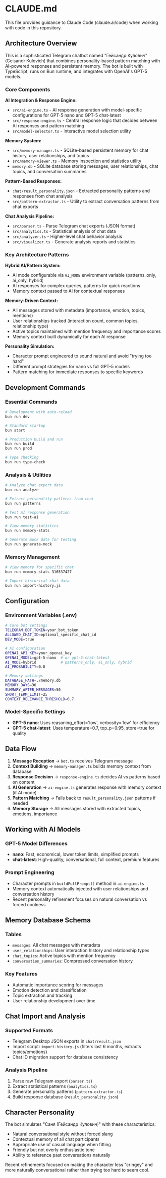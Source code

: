 # CLAUDE.md

This file provides guidance to Claude Code (claude.ai/code) when working with code in this repository.

## Architecture Overview

This is a sophisticated Telegram chatbot named "Гейсандр Кулович" (Geisandr Kulovich) that combines personality-based pattern matching with AI-powered responses and persistent memory. The bot is built with TypeScript, runs on Bun runtime, and integrates with OpenAI's GPT-5 models.

### Core Components

**AI Integration & Response Engine:**
- `src/ai-engine.ts` - AI response generation with model-specific configurations for GPT-5 nano and GPT-5 chat-latest
- `src/response-engine.ts` - Central response logic that decides between AI responses and pattern matching
- `src/model-selector.ts` - Interactive model selection utility

**Memory System:**
- `src/memory-manager.ts` - SQLite-based persistent memory for chat history, user relationships, and topics
- `src/memory-viewer.ts` - Memory inspection and statistics utility
- `memory.db` - SQLite database storing messages, user relationships, chat topics, and conversation summaries

**Pattern-Based Responses:**
- `chat/result_personality.json` - Extracted personality patterns and responses from chat analysis
- `src/pattern-extractor.ts` - Utility to extract conversation patterns from chat exports

**Chat Analysis Pipeline:**
- `src/parser.ts` - Parse Telegram chat exports (JSON format)
- `src/analytics.ts` - Statistical analysis of chat data
- `src/analyzer.ts` - Higher-level chat behavior analysis
- `src/visualizer.ts` - Generate analysis reports and statistics

### Key Architecture Patterns

**Hybrid AI/Pattern System:**
- AI mode configurable via `AI_MODE` environment variable (patterns_only, ai_only, hybrid)
- AI responses for complex queries, patterns for quick reactions
- Memory context passed to AI for contextual responses

**Memory-Driven Context:**
- All messages stored with metadata (importance, emotion, topics, mentions)
- User relationships tracked (interaction count, common topics, relationship type)
- Active topics maintained with mention frequency and importance scores
- Memory context built dynamically for each AI response

**Personality Simulation:**
- Character prompt engineered to sound natural and avoid "trying too hard"
- Different prompt strategies for nano vs full GPT-5 models
- Pattern matching for immediate responses to specific keywords

## Development Commands

### Essential Commands
```bash
# Development with auto-reload
bun run dev

# Standard startup
bun start

# Production build and run
bun run build
bun run prod

# Type checking
bun run type-check
```

### Analysis & Utilities
```bash
# Analyze chat export data
bun run analyze

# Extract personality patterns from chat
bun run patterns

# Test AI response generation
bun run test-ai

# View memory statistics  
bun run memory-stats

# Generate mock data for testing
bun run generate-mock
```

### Memory Management
```bash
# View memory for specific chat
bun run memory-stats 316537427

# Import historical chat data
bun run import-history.js
```

## Configuration

### Environment Variables (.env)
```bash
# Core bot settings
TELEGRAM_BOT_TOKEN=your_bot_token
ALLOWED_CHAT_ID=optional_specific_chat_id
DEV_MODE=true

# AI configuration  
OPENAI_API_KEY=your_openai_key
OPENAI_MODEL=gpt-5-nano  # or gpt-5-chat-latest
AI_MODE=hybrid           # patterns_only, ai_only, hybrid
AI_PROBABILITY=0.8

# Memory settings
DATABASE_PATH=./memory.db
MEMORY_DAYS=30
SUMMARY_AFTER_MESSAGES=50
SHORT_TERM_LIMIT=25
CONTEXT_RELEVANCE_THRESHOLD=0.7
```

### Model-Specific Settings
- **GPT-5 nano**: Uses reasoning_effort='low', verbosity='low' for efficiency
- **GPT-5 chat-latest**: Uses temperature=0.7, top_p=0.95, store=true for quality

## Data Flow

1. **Message Reception** → `bot.ts` receives Telegram message
2. **Context Building** → `memory-manager.ts` builds memory context from database
3. **Response Decision** → `response-engine.ts` decides AI vs patterns based on content
4. **AI Generation** → `ai-engine.ts` generates response with memory context (if AI mode)
5. **Pattern Matching** → Falls back to `result_personality.json` patterns if needed
6. **Memory Storage** → All messages stored with extracted topics, emotions, importance

## Working with AI Models

### GPT-5 Model Differences
- **nano**: Fast, economical, lower token limits, simplified prompts
- **chat-latest**: High-quality, conversational, full context, premium features

### Prompt Engineering
- Character prompts in `buildFullPrompt()` method in `ai-engine.ts`
- Memory context automatically injected with user relationships and conversation history
- Recent personality refinement focuses on natural conversation vs forced coolness

## Memory Database Schema

### Tables
- `messages`: All chat messages with metadata
- `user_relationships`: User interaction history and relationship types
- `chat_topics`: Active topics with mention frequency
- `conversation_summaries`: Compressed conversation history

### Key Features
- Automatic importance scoring for messages
- Emotion detection and classification
- Topic extraction and tracking
- User relationship development over time

## Chat Import and Analysis

### Supported Formats
- Telegram Desktop JSON exports in `chat/result.json`
- Import script: `import-history.js` (filters last 6 months, extracts topics/emotions)
- Chat ID migration support for database consistency

### Analysis Pipeline
1. Parse raw Telegram export (`parser.ts`)
2. Extract statistical patterns (`analytics.ts`) 
3. Generate personality patterns (`pattern-extractor.ts`)
4. Build response database (`result_personality.json`)

## Character Personality

The bot simulates "Саня (Гейсандр Кулович)" with these characteristics:
- Natural conversational style without forced slang
- Contextual memory of all chat participants
- Appropriate use of casual language when fitting
- Friendly but not overly enthusiastic tone
- Ability to reference past conversations naturally

Recent refinements focused on making the character less "cringey" and more naturally conversational rather than trying too hard to seem cool.
